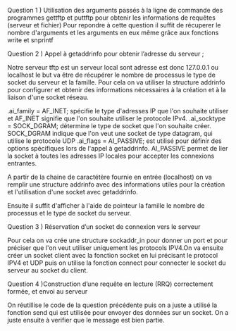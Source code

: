 Question 1 ) Utilisation des arguments passés à la ligne de commande des programmes gettftp et puttftp pour obtenir les informations de requêtes (serveur et fichier)
Pour repondre à cette question il suffit de récuperer le nombre d'arguments et les arguments en eux même grâce aux fonctions write et snprintf

Question 2 ) Appel à getaddrinfo pour obtenir l’adresse du serveur ;

Notre serveur tftp est un serveur local sont adresse est donc 127.0.0.1 ou localhost le but va être de récupérer le nombre de processus le type de socket du serveur et la famille. Pour cela on va utiliser la structure addrinfo  
pour configurer et obtenir des informations nécessaires à la création et à la liaison d'une socket réseau.

  .ai_family = AF_INET;    spécifie le type d'adresses IP que l'on souhaite utiliser et AF_INET signifie que l'on souhaite utiliser le protocole IPv4. 
  .ai_socktype = SOCK_DGRAM; détermine le type de socket que l'on souhaite créer. SOCK_DGRAM indique que l'on veut une socket de type datagram, qui utilise le protocole UDP
  .ai_flags = AI_PASSIVE;   est utilisé pour définir des options spécifiques lors de l'appel à getaddrinfo.  AI_PASSIVE permet de lier la socket à toutes les adresses IP locales pour accepter les connexions entrantes.


A partir de la chaine de caractétère fournie en entrée (localhost) on va  remplir une structure addrinfo avec des informations utiles pour la création et l'utilisation d'une socket avec getaddrinfo.

Ensuite il suffit d'afficher à l'aide de pointeur la famille le nombre de processus et le type de socket du serveur.

Question 3 ) Réservation d’un socket de connexion vers le serveur


Pour cela on va crée une structure sockaddr_in pour donner un port et pour préciser que l'on veut utiliser uniquement les protocols IPV4.On va ensuite créer un socket client avec la fonction socket en lui précisant le protocol IPV4 et UDP puis on utilise 
la fonction connect pour connecter le socket du serveur au socket du client.


Question 4 )Construction d’une requête en lecture (RRQ) correctement formée, et envoi au serveur

On réutillise le code de la question précédente puis  on a juste a utilisé la fonction send qui est utilisée pour envoyer des données sur un socket. On a juste ensuite à verifier que le message est bien partie.
